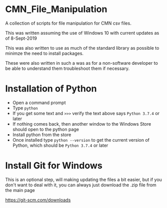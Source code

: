 # CMN_File_Manipulation
A collection of scripts for file manipulation for CMN csv files.

This was written assuming the use of Windows 10 with current updates as of 8-Sept-2019

This was also written to use as much of the standard library as possible to minimze the need to install packages.

These were also written in such a was as for a non-software developer to be able to understand them troubleshoot them if necessary.

# Installation of Python
- Open a command prompt
- Type `python`
- If you get some text and `>>>` verify the text above says `Python 3.7.4` or later
- If nothing comes back, then another window to the Windows Store should open to the python page
- Install python from the store
- Once installed type `python --version` to get the current version of Python, which should be `Python 3.7.4` or later

# Install Git for Windows
This is an optional step, will making updating the files a bit easier, but if you don't want to deal with it, you can always just download the .zip file from the main page

https://git-scm.com/downloads




